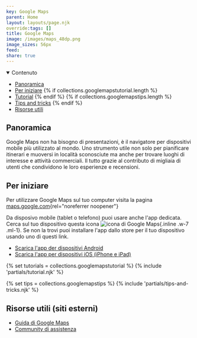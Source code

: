 ```yaml
---
key: Google Maps
parent: Home
layout: layouts/page.njk
override:tags: []
title: Google Maps
image: /images/maps_48dp.png
image_sizes: 56px
feed:
share: true
---
```


<details open>
<summary>
Contenuto
</summary>

- [Panoramica](#panoramica)
- [Per iniziare](#per-iniziare)
  {% if collections.googlemapstutorial.length %}
- [Tutorial](#tutorial)
  {% endif %}
  {% if collections.googlemapstips.length %}
- [Tips and tricks](#tips-and-tricks)
  {% endif %}
- [Risorse utili](<#risorse-utili-(siti-esterni)>)

</details>

## Panoramica

Google Maps non ha bisogno di presentazioni, è il navigatore per dispositivi mobile più utilizzato al mondo. Uno strumento utile non solo per pianificare itinerari e muoversi in località sconosciute ma anche per trovare luoghi di interesse e attività commerciali. Il tutto grazie al contributo di migliaia di utenti che condividono le loro esperienze e recensioni.

## Per iniziare

Per utilizzare Google Maps sul tuo computer visita la pagina [maps.google.com](https://maps.google.com){rel="noreferrer noopener"}

Da disposivo mobile (tablet o telefono) puoi usare anche l'app dedicata. Cerca sul tuo dispositivo questa icona ![icona di Google Maps]({{image}}){.inline .w-7 .ml-1}. Se non la trovi puoi installare l'app dallo store per il tuo dispositivo usando uno di questi link.

- [Scarica l'app der dispositivi Android](https://play.google.com/store/apps/details?id=com.google.android.apps.maps&hl=it&gl=US)
- [Scarica l'app per dispositivi iOS (iPhone e iPad)](https://apps.apple.com/it/app/google-maps-gps-e-ristoranti/id585027354)

{% set tutorials = collections.googlemapstutorial %}
{% include 'partials/tutorial.njk' %}

{% set tips = collections.googlemapstips %}
{% include 'partials/tips-and-tricks.njk' %}

## Risorse utili (siti esterni)

- [Guida di Google Maps](https://support.google.com/maps)
- [Community di assistenza](https://support.google.com/maps/community)
